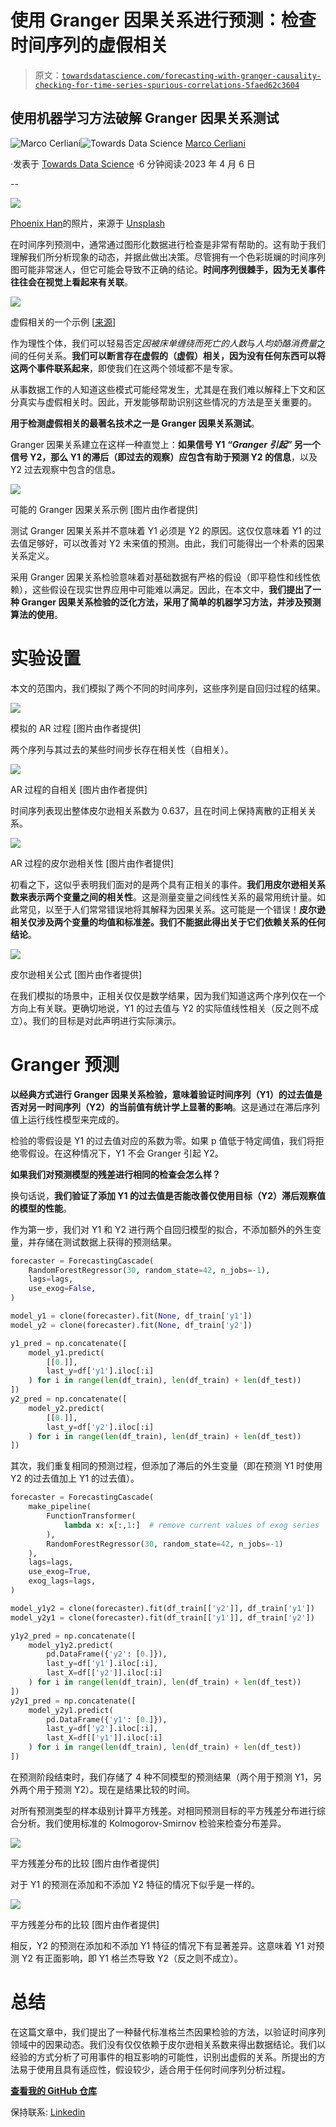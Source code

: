 # 使用 Granger 因果关系进行预测：检查时间序列的虚假相关

> 原文：[`towardsdatascience.com/forecasting-with-granger-causality-checking-for-time-series-spurious-correlations-5faed62c3604`](https://towardsdatascience.com/forecasting-with-granger-causality-checking-for-time-series-spurious-correlations-5faed62c3604)

## 使用机器学习方法破解 Granger 因果关系测试

[](https://medium.com/@cerlymarco?source=post_page-----5faed62c3604--------------------------------)![Marco Cerliani](https://medium.com/@cerlymarco?source=post_page-----5faed62c3604--------------------------------)[](https://towardsdatascience.com/?source=post_page-----5faed62c3604--------------------------------)![Towards Data Science](https://towardsdatascience.com/?source=post_page-----5faed62c3604--------------------------------) [Marco Cerliani](https://medium.com/@cerlymarco?source=post_page-----5faed62c3604--------------------------------)

·发表于 [Towards Data Science](https://towardsdatascience.com/?source=post_page-----5faed62c3604--------------------------------) ·6 分钟阅读·2023 年 4 月 6 日

--

![](img/3f95ed31b2eca041090475ffc0f39690.png)

[Phoenix Han](https://unsplash.com/@phienix_han?utm_source=medium&utm_medium=referral)的照片，来源于 [Unsplash](https://unsplash.com/?utm_source=medium&utm_medium=referral)

在时间序列预测中，通常通过图形化数据进行检查是非常有帮助的。这有助于我们理解我们所分析现象的动态，并据此做出决策。尽管拥有一个色彩斑斓的时间序列图可能非常迷人，但它可能会导致不正确的结论。**时间序列很棘手，因为无关事件往往会在视觉上看起来有关联**。

![](img/652e6447ad9b57be8d737a543dbc5bea.png)

虚假相关的一个示例 [[来源](https://www.tylervigen.com/spurious-correlations)]

作为理性个体，我们可以轻易否定*因被床单缠绕而死亡的人数*与*人均奶酪消费量*之间的任何关系。**我们可以断言存在虚假的（虚假）相关，因为没有任何东西可以将这两个事件联系起来**，即使我们在这两个领域都不是专家。

从事数据工作的人知道这些模式可能经常发生，尤其是在我们难以解释上下文和区分真实与虚假相关时。因此，开发能够帮助识别这些情况的方法是至关重要的。

**用于检测虚假相关的最著名技术之一是 Granger 因果关系测试**。

Granger 因果关系建立在这样一种直觉上：**如果信号 Y1 *“Granger 引起”* 另一个信号 Y2，那么 Y1 的滞后（即过去的观察）应包含有助于预测 Y2 的信息**，以及 Y2 过去观察中包含的信息。

![](img/560eb319a896dde01c41a64dda40bde8.png)

可能的 Granger 因果关系示例 [图片由作者提供]

测试 Granger 因果关系并不意味着 Y1 必须是 Y2 的原因。这仅仅意味着 Y1 的过去值足够好，可以改善对 Y2 未来值的预测。由此，我们可能得出一个朴素的因果关系定义。

采用 Granger 因果关系检验意味着对基础数据有严格的假设（即平稳性和线性依赖），这些假设在现实世界应用中可能难以满足。因此，在本文中，**我们提出了一种 Granger 因果关系检验的泛化方法，采用了简单的机器学习方法，并涉及预测算法的使用**。

# 实验设置

本文的范围内，我们模拟了两个不同的时间序列，这些序列是自回归过程的结果。

![](img/77ea807f7ae2e96a3f7998f8f41d4778.png)

模拟的 AR 过程 [图片由作者提供]

两个序列与其过去的某些时间步长存在相关性（自相关）。

![](img/beaaa033f94c78e4d9166ad3841f9b10.png)

AR 过程的自相关 [图片由作者提供]

时间序列表现出整体皮尔逊相关系数为 0.637，且在时间上保持离散的正相关关系。

![](img/bbf78162b5c08d14111efe380c2205ac.png)

AR 过程的皮尔逊相关性 [图片由作者提供]

初看之下，这似乎表明我们面对的是两个具有正相关的事件。**我们用皮尔逊相关系数来表示两个变量之间的相关性**。这是测量变量之间线性关系的最常用统计量。如此常见，以至于人们常常错误地将其解释为因果关系。这可能是一个错误！**皮尔逊相关仅涉及两个变量的均值和标准差。我们不能据此得出关于它们依赖关系的任何结论**。

![](img/6dc62539d75c392fdc1f3ad2540e2805.png)

皮尔逊相关公式 [图片由作者提供]

在我们模拟的场景中，正相关仅仅是数学结果，因为我们知道这两个序列仅在一个方向上有关联。更确切地说，Y1 的过去值与 Y2 的实际值线性相关（反之则不成立）。我们的目标是对此声明进行实际演示。

# Granger 预测

**以经典方式进行 Granger 因果关系检验，意味着验证时间序列（Y1）的过去值是否对另一时间序列（Y2）的当前值有统计学上显著的影响**。这是通过在滞后序列值上运行线性模型来完成的。

检验的零假设是 Y1 的过去值对应的系数为零。如果 p 值低于特定阈值，我们将拒绝零假设。在这种情况下，Y1 不会 Granger 引起 Y2。

**如果我们对预测模型的残差进行相同的检查会怎么样？**

换句话说，**我们验证了添加 Y1 的过去值是否能改善仅使用目标（Y2）滞后观察值的模型的性能**。

作为第一步，我们对 Y1 和 Y2 进行两个自回归模型的拟合，不添加额外的外生变量，并存储在测试数据上获得的预测结果。

```py
forecaster = ForecastingCascade(
    RandomForestRegressor(30, random_state=42, n_jobs=-1),
    lags=lags,
    use_exog=False,
)

model_y1 = clone(forecaster).fit(None, df_train['y1'])
model_y2 = clone(forecaster).fit(None, df_train['y2'])

y1_pred = np.concatenate([
    model_y1.predict(
        [[0.]],
        last_y=df['y1'].iloc[:i]
    ) for i in range(len(df_train), len(df_train) + len(df_test))
])
y2_pred = np.concatenate([
    model_y2.predict(
        [[0.]],
        last_y=df['y2'].iloc[:i]
    ) for i in range(len(df_train), len(df_train) + len(df_test))
])
```

其次，我们重复相同的预测过程，但添加了滞后的外生变量（即在预测 Y1 时使用 Y2 的过去值加上 Y1 的过去值）。

```py
forecaster = ForecastingCascade(
    make_pipeline(
        FunctionTransformer(
            lambda x: x[:,1:]  # remove current values of exog series
        ),
        RandomForestRegressor(30, random_state=42, n_jobs=-1)
    ),
    lags=lags,
    use_exog=True,
    exog_lags=lags,
)

model_y1y2 = clone(forecaster).fit(df_train[['y2']], df_train['y1'])
model_y2y1 = clone(forecaster).fit(df_train[['y1']], df_train['y2'])

y1y2_pred = np.concatenate([
    model_y1y2.predict(
        pd.DataFrame({'y2': [0.]}),
        last_y=df['y1'].iloc[:i],
        last_X=df[['y2']].iloc[:i]
    ) for i in range(len(df_train), len(df_train) + len(df_test))
])
y2y1_pred = np.concatenate([
    model_y2y1.predict(
        pd.DataFrame({'y1': [0.]}),
        last_y=df['y2'].iloc[:i],
        last_X=df[['y1']].iloc[:i]
    ) for i in range(len(df_train), len(df_train) + len(df_test))
])
```

在预测阶段结束时，我们存储了 4 种不同模型的预测结果（两个用于预测 Y1，另外两个用于预测 Y2）。现在是结果比较的时间。

对所有预测类型的样本级别计算平方残差。对相同预测目标的平方残差分布进行综合分析。我们使用标准的 Kolmogorov-Smirnov 检验来检查分布差异。

![](img/f62ad9705398a80d060cfa58aa3db2cf.png)

平方残差分布的比较 [图片由作者提供]

对于 Y1 的预测在添加和不添加 Y2 特征的情况下似乎是一样的。

![](img/0e8532b6feaa4120c19fca9b17b9aa69.png)

平方残差分布的比较 [图片由作者提供]

相反，Y2 的预测在添加和不添加 Y1 特征的情况下有显著差异。这意味着 Y1 对预测 Y2 有正面影响，即 Y1 格兰杰导致 Y2（反之则不成立）。

# 总结

在这篇文章中，我们提出了一种替代标准格兰杰因果检验的方法，以验证时间序列领域中的因果动态。我们没有仅仅依赖于皮尔逊相关系数来得出数据结论。我们以经验的方式分析了可用事件的相互影响的可能性，识别出虚假的关系。所提出的方法易于使用且具有适应性，假设较少，适合用于任何时间序列分析过程。

[**查看我的 GitHub 仓库**](https://github.com/cerlymarco/MEDIUM_NoteBook)

保持联系: [Linkedin](https://www.linkedin.com/in/marco-cerliani-b0bba714b/)
